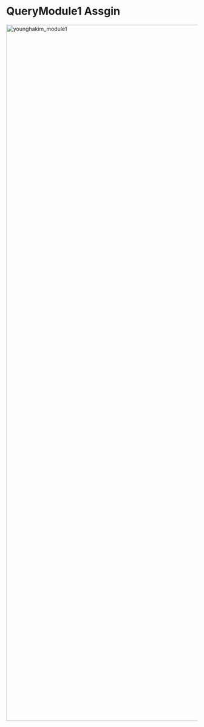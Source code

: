 # QueryModule1 Assgin 
<img width="1831" alt="younghakim_module1" src="https://user-images.githubusercontent.com/80145854/142750248-30b2efbb-9a63-4a46-98dc-faaf5a3d4792.PNG">
